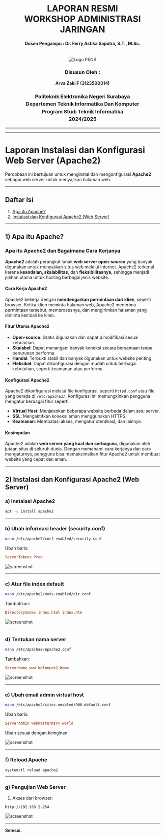 <div align="center">
  <h1 style="text-align: center;font-weight: bold">LAPORAN RESMI<br>WORKSHOP ADMINISTRASI JARINGAN</h1>
  <h4 style="text-align: center;">Dosen Pengampu : Dr. Ferry Astika Saputra, S.T., M.Sc.</h4>
</div>
<br />
<div align="center">
  <img src="https://upload.wikimedia.org/wikipedia/id/4/44/Logo_PENS.png" alt="Logo PENS">
  <h3 style="text-align: center;">Disusun Oleh : </h3>
  <p style="text-align: center;">
    <strong>Arva Zaki F (3123500014) </strong><br>
  </p>
<h3 style="text-align: center;line-height: 1.5">Politeknik Elektronika Negeri Surabaya<br>Departemen Teknik Informatika Dan Komputer<br>Program Studi Teknik Informatika<br>2024/2025</h3>
  <hr><hr>
</div>

# Laporan Instalasi dan Konfigurasi Web Server (Apache2)

Percobaan ini bertujuan untuk menginstal dan mengonfigurasi **Apache2** sebagai web server untuk menyajikan halaman web.

---

## Daftar Isi

1) [Apa itu Apache?](#1-definisi-apache)  
2) [Instalasi dan Konfigurasi Apache2 (Web Server)](#2-instalasi-dan-konfigurasi-apache2-web-server)

---

## 1) Apa itu Apache?

### **Apa itu Apache2 dan Bagaimana Cara Kerjanya**

**Apache2** adalah perangkat lunak **web server open-source** yang banyak digunakan untuk menyajikan situs web melalui internet. Apache2 terkenal karena **keandalan, skalabilitas**, dan **fleksibilitasnya**, sehingga menjadi pilihan utama untuk hosting berbagai jenis website.

#### **Cara Kerja Apache2**

Apache2 bekerja dengan **mendengarkan permintaan dari klien**, seperti browser. Ketika klien meminta halaman web, Apache2 menerima permintaan tersebut, memprosesnya, dan mengirimkan halaman yang diminta kembali ke klien.

#### **Fitur Utama Apache2**

* **Open-source**: Gratis digunakan dan dapat dimodifikasi sesuai kebutuhan.
* **Skalabel**: Dapat menangani banyak koneksi secara bersamaan tanpa penurunan performa.
* **Handal**: Terbukti stabil dan banyak digunakan untuk website penting.
* **Fleksibel**: Dapat dikonfigurasi dengan mudah untuk berbagai kebutuhan, seperti keamanan atau performa.

#### **Konfigurasi Apache2**

Apache2 dikonfigurasi melalui file konfigurasi, seperti `httpd.conf` atau file yang berada di `/etc/apache2/`. Konfigurasi ini memungkinkan pengguna mengatur berbagai fitur seperti:

* **Virtual Host**: Menjalankan beberapa website berbeda dalam satu server.
* **SSL**: Mengaktifkan koneksi aman menggunakan HTTPS.
* **Keamanan**: Membatasi akses, mengatur otentikasi, dan lainnya.

#### **Kesimpulan**

Apache2 adalah **web server yang kuat dan serbaguna**, digunakan oleh jutaan situs di seluruh dunia. Dengan memahami cara kerjanya dan cara mengaturnya, pengguna bisa memaksimalkan fitur Apache2 untuk membuat website yang cepat dan aman.

---

## 2) Instalasi dan Konfigurasi Apache2 (Web Server)

### a) Instalasi Apache2

```bash
apt -y install apache2
```

---

### b) Ubah informasi header (security.conf)

```bash
nano /etc/apache2/conf-enabled/security.conf
```

Ubah baris:
```conf
ServerTokens Prod
```

![screenshot](assets/apache-2.jpg)

---

### c) Atur file index default

```bash
nano /etc/apache2/mods-enabled/dir.conf
```

Tambahkan:
```conf
DirectoryIndex index.html index.htm
```

![screenshot](assets/apache-3.jpg)

---

### d) Tentukan nama server

```bash
nano /etc/apache2/apache2.conf
```

Tambahkan:
```conf
ServerName www.kelompok2.home.
```

![screenshot](assets/apache-4.jpg)

---

### e) Ubah email admin virtual host

```bash
nano /etc/apache2/sites-enabled/000-default.conf
```

Ubah baris:
```conf
ServerAdmin webmaster@srv.world
```
Ubah sesuai dengan keinginan

![screenshot](assets/apache-5.jpg)

---

### f) Reload Apache

```bash
systemctl reload apache2
```

---

### g) Pengujian Web Server

1. Akses dari browser:
```
http://192.168.2.254
```


![screenshot](assets/apache.jpg)

---

**Selesai.**
```
